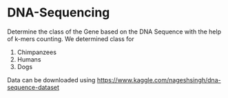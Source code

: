 # DNA-Sequencing

Determine the class of the Gene based on the DNA Sequence with the help of k-mers counting.
We determined class for
1. Chimpanzees
2. Humans
3. Dogs

Data can be downloaded using https://www.kaggle.com/nageshsingh/dna-sequence-dataset
